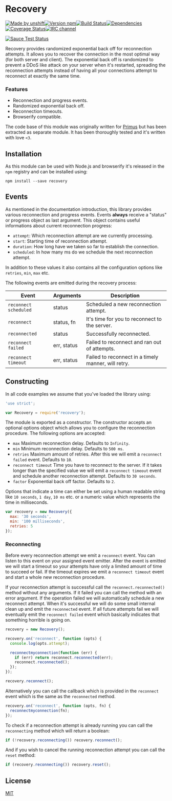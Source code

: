 # Recovery

[![Made by unshift][made-by]](http://unshift.io)[![Version npm][version]](http://browsenpm.org/package/recovery)[![Build Status][build]](https://travis-ci.org/unshiftio/recovery)[![Dependencies][david]](https://david-dm.org/unshiftio/recovery)[![Coverage Status][cover]](https://coveralls.io/r/unshiftio/recovery?branch=master)[![IRC channel][irc]](https://webchat.freenode.net/?channels=unshift)

[![Sauce Test Status][browser-matrix]](https://saucelabs.com/u/recovery)

[browser-matrix]: https://saucelabs.com/browser-matrix/recovery.svg
[made-by]: https://img.shields.io/badge/made%20by-unshift-00ffcc.svg?style=flat-square
[version]: https://img.shields.io/npm/v/recovery.svg?style=flat-square
[build]: https://img.shields.io/travis/unshiftio/recovery/master.svg?style=flat-square
[david]: https://img.shields.io/david/unshiftio/recovery.svg?style=flat-square
[cover]: https://img.shields.io/coveralls/unshiftio/recovery/master.svg?style=flat-square
[irc]: https://img.shields.io/badge/IRC-irc.freenode.net%23unshift-00a8ff.svg?style=flat-square
[Primus]: http://primus.io

Recovery provides randomized exponential back off for reconnection attempts. It
allows you to recover the connection in the most optimal way (for both server
and client). The exponential back off is randomized to prevent a DDoS like
attack on your server when it's restarted, spreading the reconnection attempts
instead of having all your connections attempt to reconnect at exactly the same
time.

### Features

- Reconnection and progress events.
- Randomized exponential back off.
- Reconnection timeouts.
- Browserify compatible.

The code base of this module was originally written for [Primus] but has been
extracted as separate module. It has been thoroughly tested and it's written
with love `<3`.

## Installation

As this module can be used with Node.js and browserify it's released in the `npm`
registry and can be installed using:

```
npm install --save recovery
```

## Events

As mentioned in the documentation introduction, this library provides various
reconnection and progress events. Events **always** receive a "status" or
progress object as last argument. This object contains useful informations about
current reconnection progress:

- `attempt`:  Which reconnection attempt are we currently processing.
- `start`: Starting time of reconnection attempt.
- `duration`: How long have we taken so far to establish the connection.
- `scheduled`: In how many ms do we schedule the next reconnection attempt.

In addition to these values it also contains all the configuration options like
`retries`, `min`, `max` etc.

The following events are emitted during the recovery process:

Event                 | Arguments   | Description
----------------------|-------------|-----------------------------------------------------
`reconnect scheduled` | status      | Scheduled a new reconnection attempt.
`reconnect`           | status, fn  | It's time for you to reconnect to the server.
`reconnected`         | status      | Successfully reconnected.
`reconnect failed`    | err, status | Failed to reconnect and ran out of attempts.
`reconnect timeout`   | err, status | Failed to reconnect in a timely manner, will retry.

## Constructing

In all code examples we assume that you've loaded the library using:

```js
'use strict';

var Recovery = require('recovery');
```

The module is exported as a constructor. The constructor accepts an optional
options object which allows you to configure the reconnection procedure.
The following options are accepted:

- `max` Maximum reconnection delay. Defaults to `Infinity`.
- `min` Minimum reconnection delay. Defaults to `500 ms`.
- `retries` Maximum amount of retries. After this we will emit a `reconnect failed`
  event. Defaults to `10`.
- `reconnect timeout` Time you have to reconnect to the server. If it takes
  longer than the specified value we will emit a `reconnect timeout` event and
  schedule another reconnection attempt. Defaults to `30 seconds`.
- `factor` Exponential back off factor. Defaults to `2`.

Options that indicate a time can either be set using a human readable string
like `10 seconds`, `1 day`, `10 ms` etc. or a numeric value which represents the
time in milliseconds.

```js
var recovery = new Recovery({
  max: '30 seconds',
  min: '100 milliseconds',
  retries: 5
});
```

### Reconnecting

Before every reconnection attempt we emit a `reconnect` event. You can listen
to this event on your assigned event emitter. After the event is emitted
we will start a timeout so your attempts have only a limited amount of time to
succeed or fail. If the timeout expires we emit a `reconnect timeout` event and
start a whole new reconnection procedure.

If your reconnection attempt is successful call the `reconnect.reconnected()`
method without any arguments. If it failed you can call the method with an error
argument. If the operation failed we will automatically schedule a new reconnect
attempt. When it's successful we will do some small internal clean up and emit
the `reconnected` event. If all future attempts fail we will eventually emit the
`reconnect failed` event which basically indicates that something horrible is
going on.

```js
recovery = new Recovery();

recovery.on('reconnect', function (opts) {
  console.log(opts.attempt);

  reconnectmyconnection(function (err) {
    if (err) return reconnect.reconnected(err);
    reconnect.reconnected();
  });
});

recovery.reconnect();
```

Alternatively you can call the callback which is provided in the `reconnect`
event which is the same as the `reconnected` method.

```js
recovery.on('reconnect', function (opts, fn) {
  reconnectmyconnection(fn);
});
```

To check if a reconnection attempt is already running you can call the
`reconnecting` method which will return a boolean:

```js
if (!recovery.reconnecting()) recovery.reconnect();
```

And if you wish to cancel the running reconnection attempt you can call the
`reset` method:

```js
if (recovery.reconnecting()) recovery.reset();
```

## License

[MIT](LICENSE)
